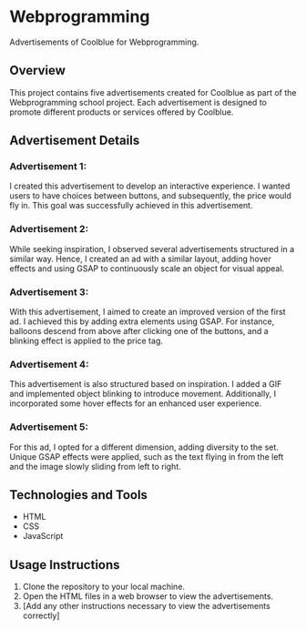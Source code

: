 # Webprogramming
Advertisements of Coolblue for Webprogramming. 

## Overview
This project contains five advertisements created for Coolblue as part of the Webprogramming school project. Each advertisement is designed to promote different products or services offered by Coolblue.

## Advertisement Details

### Advertisement 1:
I created this advertisement to develop an interactive experience. I wanted users to have choices between buttons, and subsequently, the price would fly in. This goal was successfully achieved in this advertisement.

### Advertisement 2:
While seeking inspiration, I observed several advertisements structured in a similar way. Hence, I created an ad with a similar layout, adding hover effects and using GSAP to continuously scale an object for visual appeal.

### Advertisement 3:
With this advertisement, I aimed to create an improved version of the first ad. I achieved this by adding extra elements using GSAP. For instance, balloons descend from above after clicking one of the buttons, and a blinking effect is applied to the price tag.

### Advertisement 4:
This advertisement is also structured based on inspiration. I added a GIF and implemented object blinking to introduce movement. Additionally, I incorporated some hover effects for an enhanced user experience.

### Advertisement 5:
For this ad, I opted for a different dimension, adding diversity to the set. Unique GSAP effects were applied, such as the text flying in from the left and the image slowly sliding from left to right.

## Technologies and Tools
- HTML
- CSS
- JavaScript 

## Usage Instructions
1. Clone the repository to your local machine.
2. Open the HTML files in a web browser to view the advertisements.
3. [Add any other instructions necessary to view the advertisements correctly]
